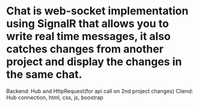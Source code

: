 # Chat is web-socket implementation using SignalR that allows you to write real time messages, it also catches changes from another project and display the changes in the same chat.

Backend: Hub and HttpRequest(for api call on 2nd project changes)
Cliend: Hub connection, html, css, js, boostrap
